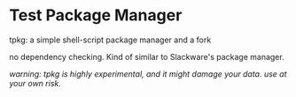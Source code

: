 
# Test Package Manager

tpkg: a simple shell-script package manager and a fork

no dependency checking. Kind of similar to Slackware's package manager.


*warning: tpkg is highly experimental, and it might damage your data.
use at your own risk.*


